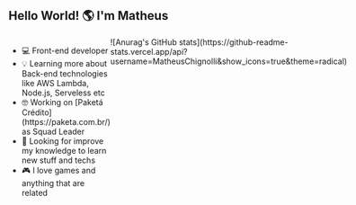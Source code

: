 ## Hello World! 🌎 I'm Matheus

<div style="display: flex">
  <ul>
    <li>💻 Front-end developer</li>
    <li>💡 Learning more about Back-end technologies like AWS Lambda, Node.js, Serveless etc</li>
    <li>🤓 Working on [Paketá Crédito](https://paketa.com.br/) as Squad Leader</li>
    <li>💫 Looking for improve my knowledge to learn new stuff and techs</li>
    <li>🎮 I love games and anything that are related</li>
  </ul>
  <div>
    ![Anurag's GitHub stats](https://github-readme-stats.vercel.app/api?username=MatheusChignolli&show_icons=true&theme=radical)
  </div>
</div>


<!--
**MatheusChignolli/MatheusChignolli** is a ✨ _special_ ✨ repository because its `README.md` (this file) appears on your GitHub profile.

Here are some ideas to get you started:

- 🔭 I’m currently working on ...
- 🌱 I’m currently learning ...
- 👯 I’m looking to collaborate on ...
- 🤔 I’m looking for help with ...
- 💬 Ask me about ...
- 📫 How to reach me: ...
- 😄 Pronouns: ...
- ⚡ Fun fact: ...
-->
